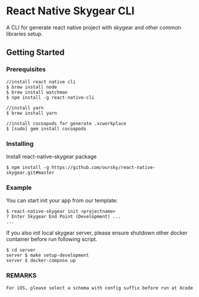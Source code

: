 # React Native Skygear CLI

A CLI for generate react native project with skygear and other common libraries setup.

## Getting Started


### Prerequisites


```
//install react native cli
$ brew install node
$ brew install watchman
$ npm install -g react-native-cli

//install yarn
$ brew install yarn

//install cocoapods for generate .xcworkplace
$ [sudo] gem install cocoapods
```

### Installing

Install react-native-skygear package

```
$ npm install -g https://github.com/oursky/react-native-skygear.git#master
```

### Example
You can start init your app from our template:

```
$ react-native-skygear init <projectname>
? Enter Skygear End Point (Development) ... 
...
```

If you also init local skygear server, please ensure shutdown other docker container before run following script.
```
$ cd server
server $ make setup-development
server $ docker-compose up
```

### REMARKS

```
For iOS, please select a schema with config suffix before run at Xcode
```
